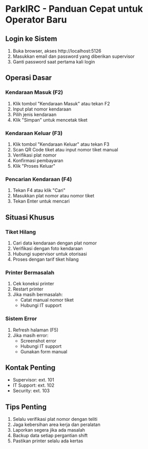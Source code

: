 # ParkIRC - Panduan Cepat untuk Operator Baru

## Login ke Sistem
1. Buka browser, akses http://localhost:5126
2. Masukkan email dan password yang diberikan supervisor
3. Ganti password saat pertama kali login

## Operasi Dasar

### Kendaraan Masuk (F2)
1. Klik tombol "Kendaraan Masuk" atau tekan F2
2. Input plat nomor kendaraan
3. Pilih jenis kendaraan
4. Klik "Simpan" untuk mencetak tiket

### Kendaraan Keluar (F3)
1. Klik tombol "Kendaraan Keluar" atau tekan F3
2. Scan QR Code tiket atau input nomor tiket manual
3. Verifikasi plat nomor
4. Konfirmasi pembayaran
5. Klik "Proses Keluar"

### Pencarian Kendaraan (F4)
1. Tekan F4 atau klik "Cari"
2. Masukkan plat nomor atau nomor tiket
3. Tekan Enter untuk mencari

## Situasi Khusus

### Tiket Hilang
1. Cari data kendaraan dengan plat nomor
2. Verifikasi dengan foto kendaraan
3. Hubungi supervisor untuk otorisasi
4. Proses dengan tarif tiket hilang

### Printer Bermasalah
1. Cek koneksi printer
2. Restart printer
3. Jika masih bermasalah:
   - Catat manual nomor tiket
   - Hubungi IT support

### Sistem Error
1. Refresh halaman (F5)
2. Jika masih error:
   - Screenshot error
   - Hubungi IT support
   - Gunakan form manual

## Kontak Penting
- Supervisor: ext. 101
- IT Support: ext. 102
- Security: ext. 103

## Tips Penting
1. Selalu verifikasi plat nomor dengan teliti
2. Jaga kebersihan area kerja dan peralatan
3. Laporkan segera jika ada masalah
4. Backup data setiap pergantian shift
5. Pastikan printer selalu ada kertas 